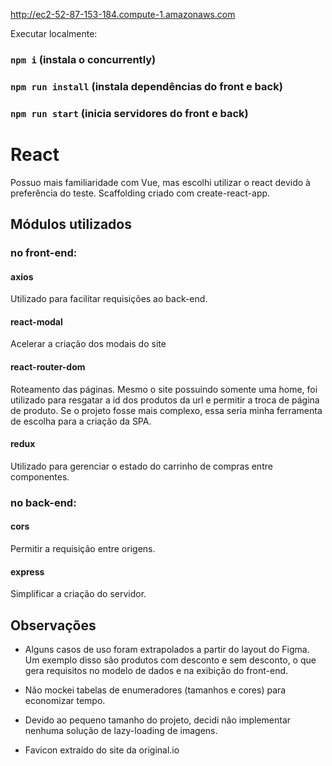 http://ec2-52-87-153-184.compute-1.amazonaws.com

Executar localmente:

### `npm i` (instala o concurrently)
### `npm run install` (instala dependências do front e back)
### `npm run start` (inicia servidores do front e back)


# React
Possuo mais familiaridade com Vue, mas escolhi utilizar o react devido à preferência do teste.
 Scaffolding criado com create-react-app.

## Módulos utilizados

### no front-end:

#### axios
Utilizado para facilitar requisições ao back-end.

#### react-modal
Acelerar a criação dos modais do site

#### react-router-dom 
Roteamento das páginas. Mesmo o site possuindo somente uma home, foi utilizado para resgatar a id dos produtos da url e 
permitir a troca de página de produto. Se o projeto fosse mais complexo, essa seria minha ferramenta de escolha
para a criação da SPA.

#### redux
Utilizado para gerenciar o estado do carrinho de compras entre componentes.


### no back-end:

#### cors
Permitir a requisição entre origens.

#### express
Simplificar a criação do servidor.

## Observações

- Alguns casos de uso foram extrapolados a partir do layout do Figma. Um exemplo disso 
são produtos com desconto e sem desconto, o que gera requisitos no modelo de dados e na exibição
do front-end.

- Não mockei tabelas de enumeradores (tamanhos e cores) para economizar tempo.

- Devido ao pequeno tamanho do projeto, decidi não implementar nenhuma solução de lazy-loading
de imagens.

- Favicon extraído do site da original.io
